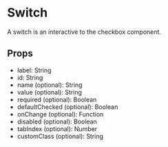 # Switch

A switch is an interactive to the checkbox component.

## Props

- label: String
- id: String
- name (optional): String
- value (optional): String
- required (optional): Boolean
- defaultChecked (optional): Boolean
- onChange (optional): Function
- disabled (optional): Boolean
- tabIndex (optional): Number
- customClass (optional): String